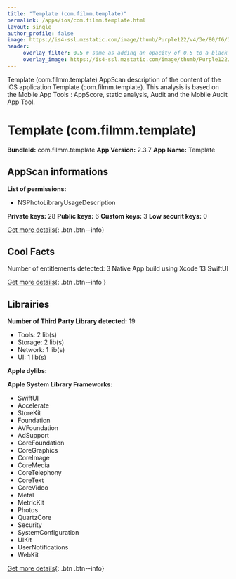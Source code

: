 ```yaml
---
title: "Template (com.filmm.template)"
permalink: /apps/ios/com.filmm.template.html
layout: single
author_profile: false
image: https://is4-ssl.mzstatic.com/image/thumb/Purple122/v4/3e/80/f6/3e80f680-b506-c719-46c1-4dfea02396db/AppIcon-0-1x_U007emarketing-0-5-0-85-220.png/512x512bb.jpg
header: 
     overlay_filter: 0.5 # same as adding an opacity of 0.5 to a black background
     overlay_image: https://is4-ssl.mzstatic.com/image/thumb/Purple122/v4/3e/80/f6/3e80f680-b506-c719-46c1-4dfea02396db/AppIcon-0-1x_U007emarketing-0-5-0-85-220.png/512x512bb.jpg
---
```

Template (com.filmm.template) AppScan description of the content of the iOS application Template (com.filmm.template). This analysis is based on the Mobile App Tools : AppScore, static analysis, Audit and the Mobile Audit App Tool.

# Template (com.filmm.template)

**BundleId:** com.filmm.template
**App Version:** 2.3.7
**App Name:** Template


## AppScan informations 

**List of permissions:** 
- NSPhotoLibraryUsageDescription
  
  
**Private keys:** 28
**Public keys:** 6
**Custom keys:** 3
**Low securit keys:** 0
  
[Get more details](/pricing.html){: .btn .btn--info}

## Cool Facts

Number of entitlements detected: 3
Native App
build using Xcode 13
SwiftUI
  
[Get more details](/pricing.html){: .btn .btn--info }

## Librairies 
**Number of Third Party Library detected:** 19
- Tools: 2 lib(s)
- Storage: 2 lib(s)
- Network: 1 lib(s)
- UI: 1 lib(s)


**Apple dylibs:**


**Apple System Library Frameworks:**
- SwiftUI
- Accelerate
- StoreKit
- Foundation
- AVFoundation
- AdSupport
- CoreFoundation
- CoreGraphics
- CoreImage
- CoreMedia
- CoreTelephony
- CoreText
- CoreVideo
- Metal
- MetricKit
- Photos
- QuartzCore
- Security
- SystemConfiguration
- UIKit
- UserNotifications
- WebKit


  
[Get more details](/pricing.html){: .btn .btn--info}


